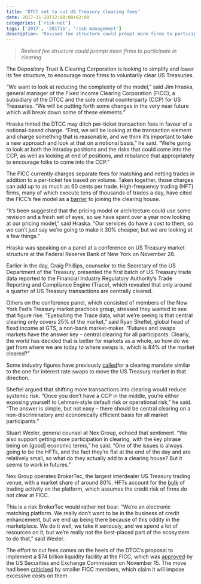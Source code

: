 ```yaml
---
title: 'DTCC set to cut US Treasury clearing fees'
date: 2017-11-29T12:00:00+02:00
categories: ['risk-net']
tags: ['2017', '201711', 'risk management']
description: 'Revised fee structure could prompt more firms to participate in clearing'
---
```


> _Revised fee structure could prompt more firms to participate in clearing_

The Depository Trust & Clearing Corporation is looking to simplify and lower its fee structure, to encourage more firms to voluntarily clear US Treasuries.

“We want to look at reducing the complexity of the model,” said Jim Hraska, general manager of the Fixed Income Clearing Corporation (FICC), a subsidiary of the DTCC and the sole central counterparty (CCP) for US Treasuries. “We will be putting forth some changes in the very near future which will break down some of these elements.”

Hraska hinted the DTCC may ditch per-ticket transaction fees in favour of a notional-based charge. “First, we will be looking at the transaction element and charge something that is reasonable, and we think it’s important to take a new approach and look at that on a notional basis,” he said. “We’re going to look at both the intraday positions and the risks that could come into the CCP, as well as looking at end of positions, and rebalance that appropriately to encourage folks to come into the CCP.”

The FICC currently charges separate fees for matching and netting trades in addition to a per-ticket fee based on volume. Taken together, those charges can add up to as much as 60 cents per trade. High-frequency trading (HFT) firms, many of which execute tens of thousands of trades a day, have cited the FICC’s fee model as a [barrier](https://www.risk.net/derivatives/2457784/dtcc-coaxing-hfts-become-clearing-members) to joining the clearing house.

“It’s been suggested that the pricing model or architecture could use some revision and a fresh set of eyes, so we have spent over a year now looking at our pricing model,” said Hraska. “Our services do have a cost to them, so we can’t just say we’re going to make it 30% cheaper, but we are looking at a few things.”

Hraska was speaking on a panel at a conference on US Treasury market structure at the Federal Reserve Bank of New York on November 28.

Earlier in the day, Craig Phillips, counselor to the Secretary of the US Department of the Treasury, presented the first batch of US Treasury trade data reported to the Financial Industry Regulatory Authority’s Trade Reporting and Compliance Engine (Trace), which revealed that only around a quarter of US Treasury transactions are centrally cleared.

Others on the conference panel, which consisted of members of the New York Fed’s Treasury market practices group, stressed they wanted to see that figure rise. “Eyeballing the Trace data, what we’re seeing is that central clearing only covers 25% of the market,” said Ryan Sheftel, global head of fixed income at GTS, a non-bank market-maker. “Futures and swaps markets have the answer key – central clearing for all participants. Clearly, the world has decided that is better for markets as a whole, so how do we get from where we are today to where swaps is, which is 84% of the market cleared?”

Some industry figures have previously [called](https://www.risk.net/derivatives/2460946/tradeweb-us-treasuries-clearing-should-be-mandatory)for a clearing mandate similar to the one for interest rate swaps to move the US Treasury market in that direction.

Sheftel argued that shifting more transactions into clearing would reduce systemic risk. “Once you don’t have a CCP in the middle, you’re either exposing yourself to Lehman-style default risk or operational risk,” he said. “The answer is simple, but not easy – there should be central clearing on a non-discriminatory and economically efficient basis for all market participants.”

Stuart Wexler, general counsel at Nex Group, echoed that sentiment. “We also support getting more participation in clearing, with the key phrase being on [good] economic terms,” he said. “One of the issues is always going to be the HFTs, and the fact they’re flat at the end of the day and are relatively small, so what do they actually add to a clearing house? But it seems to work in futures.”

Nex Group operates BrokerTec, the largest interdealer US Treasury trading venue, with a market share of around 80%. HFTs account for the [bulk](https://www.risk.net/derivatives/interest-rate-derivatives/2426923/client-list-reveals-hft-dominance-brokertec) of trading activity on the platform, which assumes the credit risk of firms do not clear at FICC.

This is a risk BrokerTec would rather not bear. “We’re an electronic matching platform. We really don’t want to be in the business of credit enhancement, but we end up being there because of this oddity in the marketplace. We do it well, we take it seriously, and we spend a lot of resources on it, but we’re really not the best-placed part of the ecosystem to do that,” said Wexler.

The effort to cut fees comes on the heels of the DTCC’s proposal to implement a $74 billion liquidity facility at the FICC, which was [approved](https://www.risk.net/derivatives/5358746/sec-approves-dtccs-74bn-liquidity-facility) by the US Securities and Exchange Commission on November 15. The move had been [criticised](https://www.risk.net/derivatives/5292066/dtccs-74-billion-liquidity-charge-riles-members) by smaller FICC members, which claim it will impose excessive costs on them.

